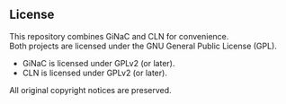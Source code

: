 ## License
This repository combines GiNaC and CLN for convenience.  
Both projects are licensed under the GNU General Public License (GPL).  

- GiNaC is licensed under GPLv2 (or later).  
- CLN is licensed under GPLv2 (or later).  

All original copyright notices are preserved.  
